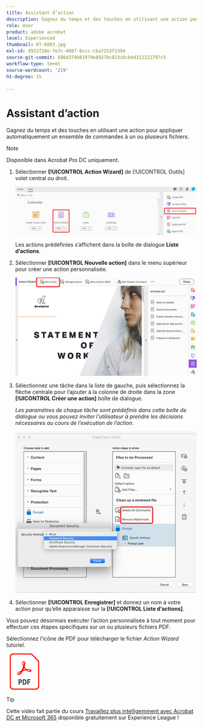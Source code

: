 ```yaml
---
title: Assistant d’action
description: Gagnez du temps et des touches en utilisant une action pour appliquer automatiquement un ensemble de commandes à un ou plusieurs fichiers
role: User
product: adobe acrobat
level: Experienced
thumbnail: KT-6803.jpg
exl-id: d932f20e-7e7c-4087-8ccc-cba7253f1394
source-git-commit: 886d374b81979e8927bc823cbcb4d312222797c5
workflow-type: tm+mt
source-wordcount: '219'
ht-degree: 1%

---
```


# Assistant d’action

Gagnez du temps et des touches en utilisant une action pour appliquer automatiquement un ensemble de commandes à un ou plusieurs fichiers.

>[!NOTE]
>
>Disponible dans Acrobat Pro DC uniquement.

1. Sélectionner **[!UICONTROL Action Wizard]** de [!UICONTROL Outils] volet central ou droit.

   ![Action Wizard Étape 1](../assets/ActionWizard_1.png)

   Les actions prédéfinies s’affichent dans la boîte de dialogue **Liste d’actions**.

1. Sélectionner **[!UICONTROL Nouvelle action]** dans le menu supérieur pour créer une action personnalisée.

   ![Action Wizard Étape 2](../assets/ActionWizard_2.png)

1. Sélectionnez une tâche dans la liste de gauche, puis sélectionnez la flèche centrale pour l’ajouter à la colonne de droite dans la zone **[!UICONTROL Créer une action]** boîte de dialogue.

   *Les paramètres de chaque tâche sont prédéfinis dans cette boîte de dialogue ou vous pouvez inviter l’utilisateur à prendre les décisions nécessaires au cours de l’exécution de l’action.*

   ![Action Wizard Étape 3](../assets/ActionWizard_3.png)

1. Sélectionner **[!UICONTROL Enregistrer]** et donnez un nom à votre action pour qu’elle apparaisse sur la **[!UICONTROL Liste d’actions]**.

Vous pouvez désormais exécuter l’action personnalisée à tout moment pour effectuer ces étapes spécifiques sur un ou plusieurs fichiers PDF.

Sélectionnez l’icône de PDF pour télécharger le fichier *Action Wizard* tutoriel.

[![Didacticiel sur le téléchargement d’Actions Wizard](../assets/acrobat_PDF_96.png)](../assets/AcrobatDCActionWizard.pdf).

>[!TIP]
>
>Cette vidéo fait partie du cours [Travaillez plus intelligemment avec Acrobat DC et Microsoft 365](https://experienceleague.adobe.com/?recommended=Acrobat-U-1-2021.microsoft365) disponible gratuitement sur Experience League !
